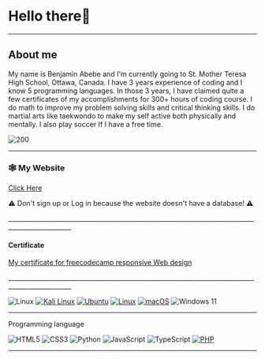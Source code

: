 <html>
 <body>
<h1>Hello there👋</h1>

________________________________________________________
<h2>About me</h2> 

 <p>My name is Benjamin Abebe and I'm currently going to St. Mother Teresa High School, Ottawa, Canada. I have 3 years experience of coding and I know 5 programming languages. In those 3 years, I have claimed quite a few certificates of my accomplishments for 300+ hours of coding course. I do math to improve my problem solving skills and critical thinking skills. I do martial arts like taekwondo to make my self active both physically and mentally. I also play soccer If I have a free time.</p>
 
![200](https://github.com/user-attachments/assets/651b2325-7f46-4bf3-8797-011f15a7cfa5)
__________________________________________________________________________________________________
<h3> 🕸️ My Website </h3>
<p><a href="https://goldghost231.github.io/My-website/">Click Here</a></p>

<p>⚠︎ Don't sign up or Log in because the website doesn't have a database! ⚠︎ </p>
__________________________________________________________________________________________________
<h4>Certificate</h4>
<p><a href="https://www.freecodecamp.org/certification/Benjaminbirihanu/responsive-web-design">My certificate for freecodecamp responsive Web design</a></p>
__________________________________________________________________________________________________

 ![Linux](https://img.shields.io/badge/Linux-FCC624?style=for-the-badge&logo=linux&logoColor=black)
[![Kali Linux](https://img.shields.io/badge/Kali%20Linux-557C94?logo=kalilinux&logoColor=fff)](#)
[![Ubuntu](https://img.shields.io/badge/Ubuntu-E95420?logo=ubuntu&logoColor=white)](#)
[![Linux](https://img.shields.io/badge/Linux-FCC624?logo=linux&logoColor=black)](#)
[![macOS](https://img.shields.io/badge/macOS-000000?logo=apple&logoColor=F0F0F0)](#)
 ![Windows 11](https://img.shields.io/badge/Windows%2011-%230079d5.svg?style=for-the-badge&logo=Windows%2011&logoColor=white)
__________________________________________________________________________________________________
 <p>Programming language </p>
 
![HTML5](https://img.shields.io/badge/html5-%23E34F26.svg?style=for-the-badge&logo=html5&logoColor=white)
![CSS3](https://img.shields.io/badge/css3-%231572B6.svg?style=for-the-badge&logo=css3&logoColor=white)
 ![Python](https://img.shields.io/badge/python-3670A0?style=for-the-badge&logo=python&logoColor=ffdd54)
 ![JavaScript](https://img.shields.io/badge/javascript-%23323330.svg?style=for-the-badge&logo=javascript&logoColor=%23F7DF1E)
 ![TypeScript](https://img.shields.io/badge/typescript-%23007ACC.svg?style=for-the-badge&logo=typescript&logoColor=white)
 [![PHP](https://img.shields.io/badge/php-%23777BB4.svg?&logo=php&logoColor=white)](#)
__________________________________________________________________________________________________
 </body>
</html>
